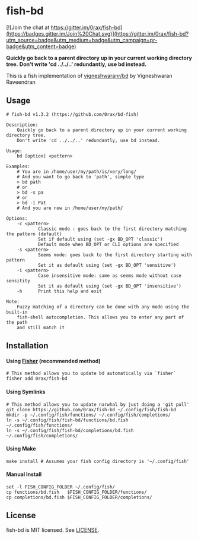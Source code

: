 # fish-bd

[![Join the chat at https://gitter.im/0rax/fish-bd](https://badges.gitter.im/Join%20Chat.svg)](https://gitter.im/0rax/fish-bd?utm_source=badge&utm_medium=badge&utm_campaign=pr-badge&utm_content=badge)

**Quickly go back to a parent directory up in your current working directory tree.**
**Don't write 'cd ../../..' redundantly, use bd instead.**

This is a fish implementation of [vigneshwaranr/bd](https://github.com/vigneshwaranr/bd) by Vigneshwaran Raveendran

## Usage
```
# fish-bd v1.3.2 (https://github.com/0rax/bd-fish)

Description:
    Quickly go back to a parent directory up in your current working directory tree.
    Don't write 'cd ../../..' redundantly, use bd instead.

Usage:
    bd [option] <pattern>

Examples:
    # You are in /home/user/my/path/is/very/long/
    # And you want to go back to 'path', simple type
    > bd path
    # or
    > bd -s pa
    # or
    > bd -i Pat
    # And you are now in /home/user/my/path/

Options:
    -c <pattern>
            Classic mode : goes back to the first directory matching the pattern (default)
            Set if default using (set -gx BD_OPT 'classic')
            Default mode when BD_OPT or CLI options are specified
    -s <pattern>
            Seems mode: goes back to the first directory starting with pattern
            Set it as default using (set -gx BD_OPT 'sensitive')
    -i <pattern>
            Case insensitive mode: same as seems mode without case sensitity
            Set it as default using (set -gx BD_OPT 'insensitive')
    -h      Print this help and exit

Note:
    Fuzzy matching of a directory can be done with any mode using the built-in
    fish-shell autocompletion. This allows you to enter any part of the path
    and still match it
```

## Installation
#### Using [Fisher](https://github.com/jorgebucaran/fisher) (recommended method)
```
# This method allows you to update bd automatically via `fisher`
fisher add 0rax/fish-bd
```

#### Using Symlinks
```
# This method allows you to update narwhal by just doing a 'git pull'
git clone https://github.com/0rax/fish-bd ~/.config/fish/fish-bd
mkdir -p ~/.config/fish/functions/ ~/.config/fish/completions/
ln -s ~/.config/fish/fish-bd/functions/bd.fish   ~/.config/fish/functions/
ln -s ~/.config/fish/fish-bd/completions/bd.fish ~/.config/fish/completions/
```

#### Using Make
```
make install # Assumes your fish config directory is '~/.config/fish'
```

#### Manual Install
```
set -l FISH_CONFIG_FOLDER ~/.config/fish/
cp functions/bd.fish   $FISH_CONFIG_FOLDER/functions/
cp completions/bd.fish $FISH_CONFIG_FOLDER/completions/
```

## License

fish-bd is MIT licensed. See [LICENSE](LICENSE).

